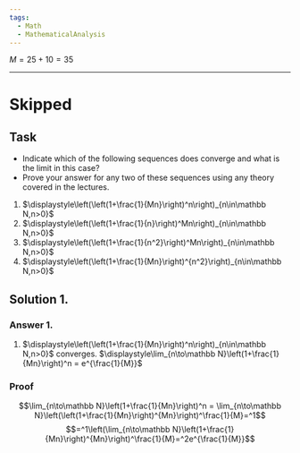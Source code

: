 ```yaml
---
tags:
  - Math
  - MathematicalAnalysis
---
```

$M = 25 + 10 = 35$

---
# Skipped
## Task
- Indicate which of the following sequences does converge and what is the limit in this case? 
- Prove your answer for any two of these sequences using any theory covered in the lectures.
1. $\displaystyle\left(\left(1+\frac{1}{Mn}\right)^n\right)_{n\in\mathbb N,n>0}$
2. $\displaystyle\left(\left(1+\frac{1}{n}\right)^Mn\right)_{n\in\mathbb N,n>0}$
3. $\displaystyle\left(\left(1+\frac{1}{n^2}\right)^Mn\right)_{n\in\mathbb N,n>0}$
4. $\displaystyle\left(\left(1+\frac{1}{Mn}\right)^{n^2}\right)_{n\in\mathbb N,n>0}$
## Solution 1.
### Answer 1.
1. $\displaystyle\left(\left(1+\frac{1}{Mn}\right)^n\right)_{n\in\mathbb N,n>0}$ converges. $\displaystyle\lim_{n\to\mathbb N}\left(1+\frac{1}{Mn}\right)^n = e^{\frac{1}{M}}$ 
### Proof
$$\lim_{n\to\mathbb N}\left(1+\frac{1}{Mn}\right)^n = \lim_{n\to\mathbb N}\left(\left(1+\frac{1}{Mn}\right)^{Mn}\right)^\frac{1}{M}=^1$$$$=^1\left(\lim_{n\to\mathbb N}\left(1+\frac{1}{Mn}\right)^{Mn}\right)^\frac{1}{M}=^2e^{\frac{1}{M}}$$
